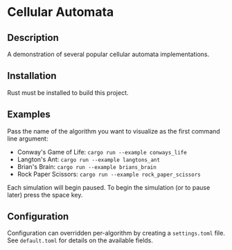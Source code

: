 # Cellular Automata

## Description

A demonstration of several popular cellular automata implementations.

## Installation

Rust must be installed to build this project.

## Examples

Pass the name of the algorithm you want to visualize as the first command line argument:

- Conway's Game of Life: `cargo run --example conways_life`
- Langton's Ant: `cargo run --example langtons_ant`
- Brian's Brain: `cargo run --example brians_brain`
- Rock Paper Scissors: `cargo run --example rock_paper_scissors`

Each simulation will begin paused. To begin the simulation (or to pause later) press the space key.

## Configuration

Configuration can overridden per-algorithm by creating a `settings.toml` file. See
`default.toml` for details on the available fields.
